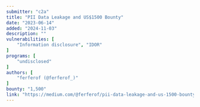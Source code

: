 ```yaml
---
submitter: "c2a"
title: "PII Data Leakage and US$1500 Bounty"
date: "2023-06-14"
added: "2024-11-03"
description: ""
vulnerabilities: [
    "Information disclosure", "IDOR"
]
programs: [
    "undisclosed"
]
authors: [
    "ferferof (@ferferof_)"
]
bounty: "1,500"
link: "https://medium.com/@ferferof/pii-data-leakage-and-us-1500-bounty-af676350fb76"
---
```




